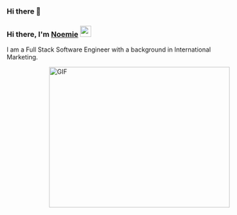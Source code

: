 ### Hi there 👋

### Hi there, I'm <a href="noemiegrau.github.io/react-portfolio/" target="_blank">Noemie</a> <img src="https://media.giphy.com/media/hvRJCLFzcasrR4ia7z/giphy.gif" width="25px">

I am a Full Stack Software Engineer with a background in International Marketing. <!-- I love to learn-->


<img align="right" alt="GIF" src="https://github.com/Gapur/Gapur/blob/master/coding.gif?raw=true" width="408" height="318" />


<!--

- 🔭 I’m currently working on ...
- 🌱 I’m currently learning ...
- 👯 I’m looking to collaborate on ...
- 🤔 I’m looking for help with ...
- 💬 Ask me about ...
- 📫 How to reach me: ...
- 😄 Pronouns: ...
- ⚡ Fun fact: ...
-->
